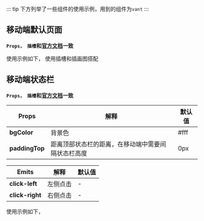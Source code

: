 ::: tip
下方列举了一些组件的使用示例，用到的组件为`vant`
:::

## 移动端默认页面

**`Props， 插槽`和[官方文档](https://vant-ui.github.io/vant/#/zh-CN/empty)一致**

使用示例如下， 使用插槽和插画图搭配

<preview path="./components/VanEmpty/index.vue"></preview>

## 移动端状态栏

**`Props， 插槽`和[官方文档](https://vant-ui.github.io/vant/#/zh-CN/nav-bar)一致**

| Props          | 解释                                               | 默认值 |
| -------------- | -------------------------------------------------- | ------ |
| **bgColor**    | 背景色                                             | #fff   |
| **paddingTop** | 距离顶部状态栏的距离，在移动端中需要间隔状态栏高度 | 0px    |

| Emits           | 解释     | 默认值 |
| --------------- | -------- | ------ |
| **click-left**  | 左侧点击 | -      |
| **click-right** | 右侧点击 | -      |

使用示例如下，

<preview path="./components/VanNavBar/index.vue"></preview>
